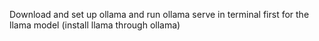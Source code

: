 Download and set up ollama and run ollama serve in terminal first for the llama model (install llama through ollama)
